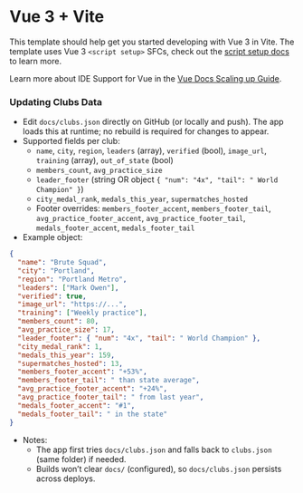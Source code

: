 # Vue 3 + Vite

This template should help get you started developing with Vue 3 in Vite. The template uses Vue 3 `<script setup>` SFCs, check out the [script setup docs](https://v3.vuejs.org/api/sfc-script-setup.html#sfc-script-setup) to learn more.

Learn more about IDE Support for Vue in the [Vue Docs Scaling up Guide](https://vuejs.org/guide/scaling-up/tooling.html#ide-support).

### Updating Clubs Data

- Edit `docs/clubs.json` directly on GitHub (or locally and push). The app loads this at runtime; no rebuild is required for changes to appear.
- Supported fields per club:
  - `name`, `city`, `region`, `leaders` (array), `verified` (bool), `image_url`, `training` (array), `out_of_state` (bool)
  - `members_count`, `avg_practice_size`
  - `leader_footer` (string OR object `{ "num": "4x", "tail": " World Champion" }`)
  - `city_medal_rank`, `medals_this_year`, `supermatches_hosted`
  - Footer overrides: `members_footer_accent`, `members_footer_tail`, `avg_practice_footer_accent`, `avg_practice_footer_tail`, `medals_footer_accent`, `medals_footer_tail`
- Example object:
```json
{
  "name": "Brute Squad",
  "city": "Portland",
  "region": "Portland Metro",
  "leaders": ["Mark Owen"],
  "verified": true,
  "image_url": "https://...",
  "training": ["Weekly practice"],
  "members_count": 80,
  "avg_practice_size": 17,
  "leader_footer": { "num": "4x", "tail": " World Champion" },
  "city_medal_rank": 1,
  "medals_this_year": 159,
  "supermatches_hosted": 13,
  "members_footer_accent": "+53%",
  "members_footer_tail": " than state average",
  "avg_practice_footer_accent": "+24%",
  "avg_practice_footer_tail": " from last year",
  "medals_footer_accent": "#1",
  "medals_footer_tail": " in the state"
}
```
- Notes:
  - The app first tries `docs/clubs.json` and falls back to `clubs.json` (same folder) if needed.
  - Builds won’t clear `docs/` (configured), so `docs/clubs.json` persists across deploys.
